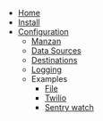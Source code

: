 <!-- docs/_sidebar.md -->
* [Home](/)
* [Install](install.md)
* [Configuration](config/index.md)
   * [Manzan](config/app.md)
   * [Data Sources](config/data.md)
   * [Destinations](config/dests.md)
   * [Logging](config/logging.md)
   * Examples
      * [File](config/examples/file.md)
      * [Twilio](config/examples/twilio.md)
      * [Sentry watch](config/examples/sentry.md)
